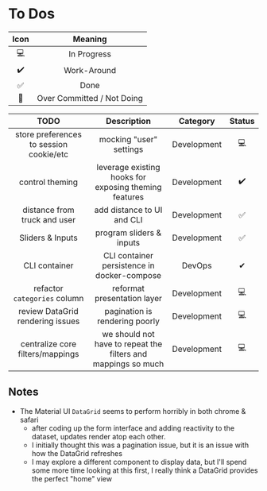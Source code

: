 # To Dos

| Icon |          Meaning           |
| :--: | :------------------------: |
|  💻  |        In Progress         |
|  ✔️  |        Work-Around         |
|  ✅  |            Done            |
|  🤣  | Over Committed / Not Doing |

|                  TODO                   |                          Description                          |  Category   | Status |
| :-------------------------------------: | :-----------------------------------------------------------: | :---------: | :----: |
| store preferences to session cookie/etc |                    mocking "user" settings                    | Development |   💻   |
|             control theming             |     leverage existing hooks for exposing theming features     | Development |   ✔️   |
|      distance from truck and user       |                  add distance to UI and CLI                   | Development |   ✅   |
|            Sliders & Inputs             |                   program sliders & inputs                    | Development |   ✅   |
|              CLI container              |          CLI container persistence in docker-compose          |   DevOps    |   ✔   |
|      refactor `categories` column       |                  reformat presentation layer                  | Development |   💻   |
|    review DataGrid rendering issues     |                pagination is rendering poorly                 | Development |   💻   |
|    centralize core filters/mappings     | we should not have to repeat the filters and mappings so much | Development |   💻   |

## Notes

- The Material UI `DataGrid` seems to perform horribly in both chrome & safari
  - after coding up the form interface and adding reactivity to the dataset, updates render atop each other.
  - I initially thought this was a pagination issue, but it is an issue with how the DataGrid refreshes
  - I may explore a different component to display data, but I'll spend some more time looking at this first, I really think a DataGrid provides the perfect "home" view
